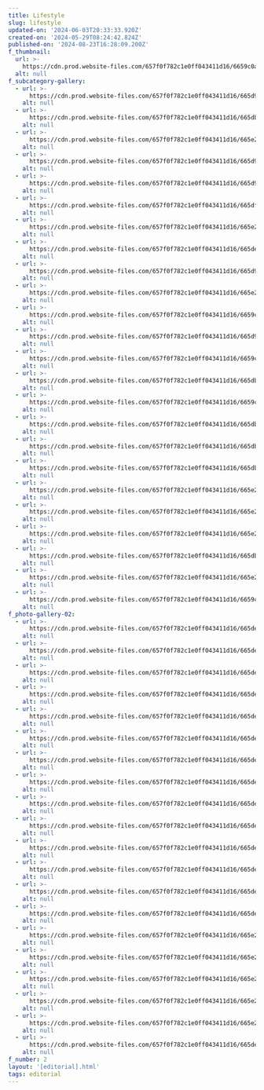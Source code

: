 ```yaml
---
title: Lifestyle
slug: lifestyle
updated-on: '2024-06-03T20:33:33.920Z'
created-on: '2024-05-29T08:24:42.824Z'
published-on: '2024-08-23T16:28:09.200Z'
f_thumbnail:
  url: >-
    https://cdn.prod.website-files.com/657f0f782c1e0ff043411d16/6659c0a1776cd627a29c3ef6_11182195_747428562038557_5885003156384022492_n.jpg
  alt: null
f_subcategory-gallery:
  - url: >-
      https://cdn.prod.website-files.com/657f0f782c1e0ff043411d16/665d904ce3b2ce34cbded289_IMG-20200220-WA0025.jpg
    alt: null
  - url: >-
      https://cdn.prod.website-files.com/657f0f782c1e0ff043411d16/665dbc8018142933f3a10c32_1013572_573958645972769_269454781_n.jpg
    alt: null
  - url: >-
      https://cdn.prod.website-files.com/657f0f782c1e0ff043411d16/665e25a16470c90386e02e0c_938A1021.JPG
    alt: null
  - url: >-
      https://cdn.prod.website-files.com/657f0f782c1e0ff043411d16/665d904c7a5e41884e991821_IMG-20200220-WA0037.jpg
    alt: null
  - url: >-
      https://cdn.prod.website-files.com/657f0f782c1e0ff043411d16/665d904ce293d09b9c761c75_IMG-20200220-WA0041.jpg
    alt: null
  - url: >-
      https://cdn.prod.website-files.com/657f0f782c1e0ff043411d16/665df104ba92e6ee3bf654ae_938A0275.JPG
    alt: null
  - url: >-
      https://cdn.prod.website-files.com/657f0f782c1e0ff043411d16/665e25a150e027f1563b8e7b_938A1225.JPG
    alt: null
  - url: >-
      https://cdn.prod.website-files.com/657f0f782c1e0ff043411d16/665ded106ee865c4fc08b02c_IMG_6270.JPG
    alt: null
  - url: >-
      https://cdn.prod.website-files.com/657f0f782c1e0ff043411d16/665d904c2ded229d63593594_IMG-20200220-WA0042.jpg
    alt: null
  - url: >-
      https://cdn.prod.website-files.com/657f0f782c1e0ff043411d16/665e2704b2ce316b4a125c20__MG_3424.JPG
    alt: null
  - url: >-
      https://cdn.prod.website-files.com/657f0f782c1e0ff043411d16/6659c157e3a0a4bb9e0a0902_1796785_10152036294603870_1787762363_o.jpg
    alt: null
  - url: >-
      https://cdn.prod.website-files.com/657f0f782c1e0ff043411d16/665d904c9b27f6caf7f000bb_IMG-20200220-WA0023.jpg
    alt: null
  - url: >-
      https://cdn.prod.website-files.com/657f0f782c1e0ff043411d16/6659c157c9187be1221995c4_10253867_1549175912016654_107160018752862709_n.jpg
    alt: null
  - url: >-
      https://cdn.prod.website-files.com/657f0f782c1e0ff043411d16/665dbab4a5f04221cc840f45_IMG-20200220-WA0051.jpg
    alt: null
  - url: >-
      https://cdn.prod.website-files.com/657f0f782c1e0ff043411d16/6659c157317517b3e8cc2aa2_IMG_1100.jpg
    alt: null
  - url: >-
      https://cdn.prod.website-files.com/657f0f782c1e0ff043411d16/665dbc31cd3c5025f9f562ca_IMG-20190226-WA0001.jpg
    alt: null
  - url: >-
      https://cdn.prod.website-files.com/657f0f782c1e0ff043411d16/665dbc802e00dd143f30bc43_1238201_565835670118400_748113690_n.jpg
    alt: null
  - url: >-
      https://cdn.prod.website-files.com/657f0f782c1e0ff043411d16/665dbc80145aefab2497973e_1376999_574564155912218_1549183123_n.jpg
    alt: null
  - url: >-
      https://cdn.prod.website-files.com/657f0f782c1e0ff043411d16/665e27b96409e717a6822a85_938A0291.JPG
    alt: null
  - url: >-
      https://cdn.prod.website-files.com/657f0f782c1e0ff043411d16/665e2747be9ab75f9074476c_938A0296.JPG
    alt: null
  - url: >-
      https://cdn.prod.website-files.com/657f0f782c1e0ff043411d16/665e25a197f196ef124ab0c0_938A1133.JPG
    alt: null
  - url: >-
      https://cdn.prod.website-files.com/657f0f782c1e0ff043411d16/665db0a438643d6b929d07ee_10541922_10152379406708870_3087647605096382741_n.jpg
    alt: null
  - url: >-
      https://cdn.prod.website-files.com/657f0f782c1e0ff043411d16/665e266cd12e49465954f771_938A0051.JPG
    alt: null
  - url: >-
      https://cdn.prod.website-files.com/657f0f782c1e0ff043411d16/6659c157a5abcb0cf7bb22a2_83767913_10212735217373798_976873591167516672_n.jpg
    alt: null
f_photo-gallery-02:
  - url: >-
      https://cdn.prod.website-files.com/657f0f782c1e0ff043411d16/665ded5912b4ceafb99b81bc_IMG-20200220-WA0034.JPG
    alt: null
  - url: >-
      https://cdn.prod.website-files.com/657f0f782c1e0ff043411d16/665de661cdfaeda3e90d3a60_IMG_3418%20(2).JPG
    alt: null
  - url: >-
      https://cdn.prod.website-files.com/657f0f782c1e0ff043411d16/665ded58538d18a0ce7573d2_IMG-20200220-WA0014.JPG
    alt: null
  - url: >-
      https://cdn.prod.website-files.com/657f0f782c1e0ff043411d16/665ded5a99231ca7cd156126_938A5488.JPG
    alt: null
  - url: >-
      https://cdn.prod.website-files.com/657f0f782c1e0ff043411d16/665ded59882ca173366c7a47_938A3035.JPG
    alt: null
  - url: >-
      https://cdn.prod.website-files.com/657f0f782c1e0ff043411d16/665ded5bb1b67b3c8e987a6a_938A1648.JPG
    alt: null
  - url: >-
      https://cdn.prod.website-files.com/657f0f782c1e0ff043411d16/665ded59cd706a06c924a050_938A3972.JPG
    alt: null
  - url: >-
      https://cdn.prod.website-files.com/657f0f782c1e0ff043411d16/665ded5a5e7b4782ba454f03_938A3169.JPG
    alt: null
  - url: >-
      https://cdn.prod.website-files.com/657f0f782c1e0ff043411d16/665ded5a647d2db2384ce9cb_938A3736.JPG
    alt: null
  - url: >-
      https://cdn.prod.website-files.com/657f0f782c1e0ff043411d16/665ded5a854aaede9247ec69_938A5695.JPG
    alt: null
  - url: >-
      https://cdn.prod.website-files.com/657f0f782c1e0ff043411d16/665ded598c3714e95950d543_938A6940-standard.JPG
    alt: null
  - url: >-
      https://cdn.prod.website-files.com/657f0f782c1e0ff043411d16/665ded59647d2db2384ce819_IMG_7233-standard.JPG
    alt: null
  - url: >-
      https://cdn.prod.website-files.com/657f0f782c1e0ff043411d16/665ded5aaa70f57350c0dfd6_938A4903.JPG
    alt: null
  - url: >-
      https://cdn.prod.website-files.com/657f0f782c1e0ff043411d16/665ded5a7c9d2bc34922c7b9_IMG_7339.JPG
    alt: null
  - url: >-
      https://cdn.prod.website-files.com/657f0f782c1e0ff043411d16/665e287f298f35f0874f6b3e_938A6774.JPG
    alt: null
  - url: >-
      https://cdn.prod.website-files.com/657f0f782c1e0ff043411d16/665e287f0d583bb5384c77dc_938A8897-standard.JPG
    alt: null
  - url: >-
      https://cdn.prod.website-files.com/657f0f782c1e0ff043411d16/665e287f5efa93b4166428e2_938A8944.JPG
    alt: null
  - url: >-
      https://cdn.prod.website-files.com/657f0f782c1e0ff043411d16/665e287fd102f261e359a0dc_938A9596.JPG
    alt: null
  - url: >-
      https://cdn.prod.website-files.com/657f0f782c1e0ff043411d16/665e287ff7e02a4232f69673_12065617_1218837461475865_1021568926694457387_n.JPG
    alt: null
  - url: >-
      https://cdn.prod.website-files.com/657f0f782c1e0ff043411d16/665ded593db9db5ec45662cd_938A3563.JPG
    alt: null
f_number: 2
layout: '[editorial].html'
tags: editorial
---
```




